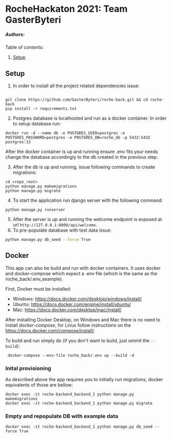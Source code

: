 # RocheHackaton 2021: Team GasterByteri
##### Authors: 

Table of contents:
1. [Setup](#setup)

<a name="setup"></a>
## Setup
1. In order to install all the project related dependencies issue:
```shell script

git clone https://github.com/GasterByteri/roche-back.git && cd roche-back
pip install -r requirements.txt  
```

2. Postgres database is localhosted and run as a docker container. In order to setup database run:

```shell script
docker run -d --name db -e POSTGRES_USER=postgres -e POSTGRES_PASSWORD=postgres -e POSTGRES_DB=roche_db -p 5432:5432 postgres:13
```
After the docker container is up and running ensure .env fits your needs change the database accordingly to the db created in the previous step.

3. After the db is up and running, issue following commands to create migrations:
```shell script
cd <repo_root>
python manage.py makemigrations
python manage.py migrate
```
4. To start the application run django server with the following command:
```shell script
python manage.py runserver
```
5. After the server is up and running the welcome endpoint is exposed at url `http://127.0.0.1:8000/api/welcome`. 
6. To pre-populate database with test data issue:
```bash
python manage.py db_seed --force True
```

## Docker
This app can also be build and run with docker containers. It uses docker and docker-compose which expect a .env file (which is the same as the roche_back/.env_example). 

First, Docker must be installed:

* Windows: https://docs.docker.com/desktop/windows/install/
* Ubuntu: https://docs.docker.com/engine/install/ubuntu/
* Mac: https://docs.docker.com/desktop/mac/install/

After installing Docker Desktop, on Windows and Mac there is no need to install _docker-compose_, for Linux follow instructions on the https://docs.docker.com/compose/install/.



To build and run simply do (if you don't want to build, just ommit the `--build`):
```shell script
 docker-compose --env-file roche_back/.env up --build -d 
 ```

### Inital provisioning
As described above the app requires you to initially run migrations, docker equivalents of those are bellow:
```shell script
docker exec -it roche-backend_backend_1 python manage.py makemigrations
docker exec -it roche-backend_backend_1 python manage.py migrate
```
### Empty and repopulate DB with example data
```shell script
docker exec -it roche-backend_backend_1 python manage.py db_seed --force True
```
